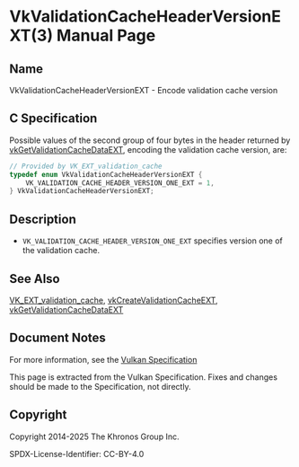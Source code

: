 # VkValidationCacheHeaderVersionEXT(3) Manual Page

## Name

VkValidationCacheHeaderVersionEXT - Encode validation cache version



## [](#_c_specification)C Specification

Possible values of the second group of four bytes in the header returned by [vkGetValidationCacheDataEXT](https://registry.khronos.org/vulkan/specs/latest/man/html/vkGetValidationCacheDataEXT.html), encoding the validation cache version, are:

```c++
// Provided by VK_EXT_validation_cache
typedef enum VkValidationCacheHeaderVersionEXT {
    VK_VALIDATION_CACHE_HEADER_VERSION_ONE_EXT = 1,
} VkValidationCacheHeaderVersionEXT;
```

## [](#_description)Description

- `VK_VALIDATION_CACHE_HEADER_VERSION_ONE_EXT` specifies version one of the validation cache.

## [](#_see_also)See Also

[VK\_EXT\_validation\_cache](https://registry.khronos.org/vulkan/specs/latest/man/html/VK_EXT_validation_cache.html), [vkCreateValidationCacheEXT](https://registry.khronos.org/vulkan/specs/latest/man/html/vkCreateValidationCacheEXT.html), [vkGetValidationCacheDataEXT](https://registry.khronos.org/vulkan/specs/latest/man/html/vkGetValidationCacheDataEXT.html)

## [](#_document_notes)Document Notes

For more information, see the [Vulkan Specification](https://registry.khronos.org/vulkan/specs/latest/html/vkspec.html#VkValidationCacheHeaderVersionEXT)

This page is extracted from the Vulkan Specification. Fixes and changes should be made to the Specification, not directly.

## [](#_copyright)Copyright

Copyright 2014-2025 The Khronos Group Inc.

SPDX-License-Identifier: CC-BY-4.0
